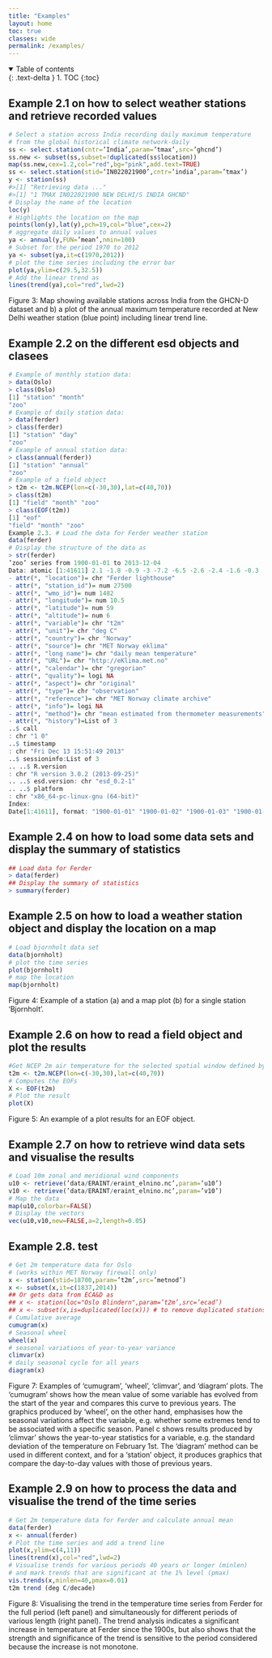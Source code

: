 ```yaml
---
title: "Examples"
layout: home
toc: true
classes: wide
permalink: /examples/
---
```


<details open markdown="block">
  <summary>
    Table of contents
  </summary>
  {: .text-delta }
1. TOC
{:toc}
</details>


## Example 2.1 on how to select weather stations and retrieve recorded values
```R
# Select a station across India recording daily maximum temperature
# from the global historical climate network-daily
ss <- select.station(cntr=’India’,param=’tmax’,src=’ghcnd’)
ss.new <- subset(ss,subset=!duplicated(ss$location))
map(ss.new,cex=1.2,col="red",bg="pink",add.text=TRUE)
ss <- select.station(stid=’IN022021900’,cntr=’india’,param=’tmax’)
y <- station(ss)
#>[1] "Retrieving data ..."
#>[1] "1 TMAX IN022021900 NEW DELHI/S INDIA GHCND"
# Display the name of the location
loc(y)
# Highlights the location on the map
points(lon(y),lat(y),pch=19,col="blue",cex=2)
# aggregate daily values to annual values
ya <- annual(y,FUN=’mean’,nmin=100)
# Subset for the period 1970 to 2012
ya <- subset(ya,it=c(1970,2012))
# plot the time series including the error bar
plot(ya,ylim=c(29.5,32.5))
# Add the linear trend as
lines(trend(ya),col="red",lwd=2)
```

Figure 3: Map showing available stations across India from the GHCN-D dataset and b) a plot of
the annual maximum temperature recorded at New Delhi weather station (blue point) including
linear trend line.

## Example 2.2 on the different esd objects and clasees
```R
# Example of monthly station data:
> data(Oslo)
> class(Oslo)
[1] "station" "month"
"zoo"
# Example of daily station data:
> data(ferder)
> class(ferder)
[1] "station" "day"
"zoo"
# Example of annual station data:
> class(annual(ferder))
[1] "station" "annual"
"zoo"
# Example of a field object
> t2m <- t2m.NCEP(lon=c(-30,30),lat=c(40,70))
> class(t2m)
[1] "field" "month" "zoo"
> class(EOF(t2m))
[1] "eof"
"field" "month" "zoo"
Example 2.3. # Load the data for Ferder weather station
data(ferder)
# Display the structure of the data as
> str(ferder)
’zoo’ series from 1900-01-01 to 2013-12-04
Data: atomic [1:41611] 2.1 -1.8 -0.9 -3 -7.2 -6.5 -2.6 -2.4 -1.6 -0.3 ...
- attr(*, "location")= chr "Ferder lighthouse"
- attr(*, "station_id")= num 27500
- attr(*, "wmo_id")= num 1482
- attr(*, "longitude")= num 10.5
- attr(*, "latitude")= num 59
- attr(*, "altitude")= num 6
- attr(*, "variable")= chr "t2m"
- attr(*, "unit")= chr "deg C"
- attr(*, "country")= chr "Norway"
- attr(*, "source")= chr "MET Norway eklima"
- attr(*, "long name")= chr "daily mean temperature"
- attr(*, "URL")= chr "http://eKlima.met.no"
- attr(*, "calendar")= chr "gregorian"
- attr(*, "quality")= logi NA
- attr(*, "aspect")= chr "original"
- attr(*, "type")= chr "observation"
- attr(*, "reference")= chr "MET Norway climate archive"
- attr(*, "info")= logi NA
- attr(*, "method")= chr "mean estimated from thermometer measurements"
- attr(*, "history")=List of 3
..$ call
: chr "1 0"
..$ timestamp
: chr "Fri Dec 13 15:51:49 2013"
..$ sessioninfo:List of 3
.. ..$ R.version
: chr "R version 3.0.2 (2013-09-25)"
.. ..$ esd.version: chr "esd_0.2-1"
.. ..$ platform
: chr "x86_64-pc-linux-gnu (64-bit)"
Index:
Date[1:41611], format: "1900-01-01" "1900-01-02" "1900-01-03" "1900-01-04" ...
```

## Example 2.4 on how to load some data sets and display the summary of statistics
```R
## Load data for Ferder
> data(ferder)
## Display the summary of statistics
> summary(ferder)
```
## Example 2.5 on how to load a weather station object and display the location on a map
```R
# Load bjornholt data set
data(bjornholt)
# plot the time series
plot(bjornholt)
# map the location
map(bjornholt)
```

Figure 4: Example of a station (a) and a map plot (b) for a single station ‘Bjornholt’.

## Example 2.6 on how to read a field object and plot the results
```R
#Get NCEP 2m air temperature for the selected spatial window defined by lon and lat
t2m <- t2m.NCEP(lon=c(-30,30),lat=c(40,70))
# Computes the EOFs
X <- EOF(t2m)
# Plot the result
plot(X)
```

Figure 5: An example of a plot results for an EOF object.

## Example 2.7 on how to retrieve wind data sets and visualise the results
```R
# Load 10m zonal and meridional wind components
u10 <- retrieve(’data/ERAINT/eraint_elnino.nc’,param=’u10’)
v10 <- retrieve(’data/ERAINT/eraint_elnino.nc’,param=’v10’)
# Map the data
map(u10,colorbar=FALSE)
# Display the vectors
vec(u10,v10,new=FALSE,a=2,length=0.05)
```

## Example 2.8. test
```R
# Get 2m temperature data for Oslo
# (works within MET Norway firewall only)
x <- station(stid=18700,param=’t2m’,src=’metnod’)
x <- subset(x,it=c(1837,2014))
## Or gets data from ECA&D as
## x <- station(loc="Oslo Blindern",param=’t2m’,src=’ecad’)
## x <- subset(x,is=duplicated(loc(x))) # to remove duplicated stations
# Cumulative average
cumugram(x)
# Seasonal wheel
wheel(x)
# seasonal variations of year-to-year variance
climvar(x)
# daily seasonal cycle for all years
diagram(x)
```

Figure 7: Examples of ‘cumugram’, ‘wheel’, ‘climvar’, and ‘diagram’ plots. The ‘cumugram’ shows how the mean value of some variable has evolved from the start of the year and compares this curve to previous years. The graphics produced by ‘wheel’, on the other hand, emphasises how the seasonal variations affect the variable, e.g. whether some extremes tend to be associated with a specific season. Panel c shows results produced by ‘climvar’ shows the year-to-year statistics for a variable, e.g. the standard deviation of the temperature on February 1st. The ‘diagram’ method can be used in different context, and for a ‘station’ object, it produces graphics that compare the day-to-day values with those of previous years.

## Example 2.9 on how to process the data and visualise the trend of the time series
```R
# Get 2m temperature data for Ferder and calculate annual mean
data(ferder)
x <- annual(ferder)
# Plot the time series and add a trend line
plot(x,ylim=c(4,11))
lines(trend(x),col="red",lwd=2)
# Visualise trends for various periods 40 years or longer (minlen)
# and mark trends that are significant at the 1% level (pmax)
vis.trends(x,minlen=40,pmax=0.01)
t2m trend (deg C/decade)
```
Figure 8: Visualising the trend in the temperature time series from Ferder for the full period (left panel) and simultaneously for different periods of various length (right panel). The trend analysis indicates a significant increase in temperature at Ferder since the 1900s, but also shows that the strength and significance of the trend is sensitive to the period considered because the increase is not monotone.
